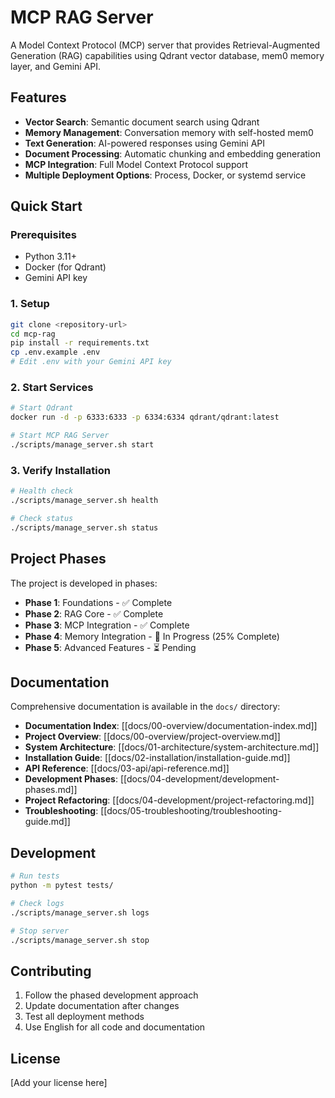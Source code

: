 # MCP RAG Server

A Model Context Protocol (MCP) server that provides Retrieval-Augmented Generation (RAG) capabilities using Qdrant vector database, mem0 memory layer, and Gemini API.

## Features

- **Vector Search**: Semantic document search using Qdrant
- **Memory Management**: Conversation memory with self-hosted mem0
- **Text Generation**: AI-powered responses using Gemini API
- **Document Processing**: Automatic chunking and embedding generation
- **MCP Integration**: Full Model Context Protocol support
- **Multiple Deployment Options**: Process, Docker, or systemd service

## Quick Start

### Prerequisites

- Python 3.11+
- Docker (for Qdrant)
- Gemini API key

### 1. Setup

```bash
git clone <repository-url>
cd mcp-rag
pip install -r requirements.txt
cp .env.example .env
# Edit .env with your Gemini API key
```

### 2. Start Services

```bash
# Start Qdrant
docker run -d -p 6333:6333 -p 6334:6334 qdrant/qdrant:latest

# Start MCP RAG Server
./scripts/manage_server.sh start
```

### 3. Verify Installation

```bash
# Health check
./scripts/manage_server.sh health

# Check status
./scripts/manage_server.sh status
```

## Project Phases

The project is developed in phases:

- **Phase 1**: Foundations - ✅ Complete
- **Phase 2**: RAG Core - ✅ Complete
- **Phase 3**: MCP Integration - ✅ Complete
- **Phase 4**: Memory Integration - 🔄 In Progress (25% Complete)
- **Phase 5**: Advanced Features - ⏳ Pending

## Documentation

Comprehensive documentation is available in the `docs/` directory:

- **Documentation Index**: [[docs/00-overview/documentation-index.md]]
- **Project Overview**: [[docs/00-overview/project-overview.md]]
- **System Architecture**: [[docs/01-architecture/system-architecture.md]]
- **Installation Guide**: [[docs/02-installation/installation-guide.md]]
- **API Reference**: [[docs/03-api/api-reference.md]]
- **Development Phases**: [[docs/04-development/development-phases.md]]
- **Project Refactoring**: [[docs/04-development/project-refactoring.md]]
- **Troubleshooting**: [[docs/05-troubleshooting/troubleshooting-guide.md]]

## Development

```bash
# Run tests
python -m pytest tests/

# Check logs
./scripts/manage_server.sh logs

# Stop server
./scripts/manage_server.sh stop
```

## Contributing

1. Follow the phased development approach
2. Update documentation after changes
3. Test all deployment methods
4. Use English for all code and documentation

## License

[Add your license here]
